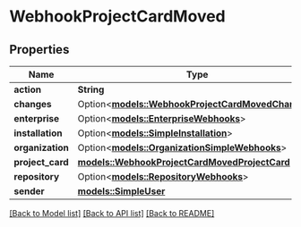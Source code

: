 # WebhookProjectCardMoved

## Properties

Name | Type | Description | Notes
------------ | ------------- | ------------- | -------------
**action** | **String** |  | 
**changes** | Option<[**models::WebhookProjectCardMovedChanges**](webhook_project_card_moved_changes.md)> |  | [optional]
**enterprise** | Option<[**models::EnterpriseWebhooks**](enterprise-webhooks.md)> |  | [optional]
**installation** | Option<[**models::SimpleInstallation**](simple-installation.md)> |  | [optional]
**organization** | Option<[**models::OrganizationSimpleWebhooks**](organization-simple-webhooks.md)> |  | [optional]
**project_card** | [**models::WebhookProjectCardMovedProjectCard**](webhook_project_card_moved_project_card.md) |  | 
**repository** | Option<[**models::RepositoryWebhooks**](repository-webhooks.md)> |  | [optional]
**sender** | [**models::SimpleUser**](simple-user.md) |  | 

[[Back to Model list]](../README.md#documentation-for-models) [[Back to API list]](../README.md#documentation-for-api-endpoints) [[Back to README]](../README.md)


